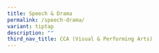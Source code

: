 ```yaml
---
title: Speech & Drama
permalink: /speech-drama/
variant: tiptap
description: ""
third_nav_title: CCA (Visual & Performing Arts)
---
```

